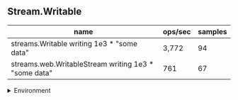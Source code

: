 ## Stream.Writable

|name|ops/sec|samples|
|-|-|-|
|streams.Writable writing 1e3 * "some data"|3,772|94|
|streams.web.WritableStream writing 1e3 * "some data"|761|67|


<details>
<summary>Environment</summary>

* __Machine:__ linux x64 | 2 vCPUs | 6.8GB Mem
* __Run:__ Tue Oct 24 2023 17:46:31 GMT+0000 (Coordinated Universal Time)
</details>

<!--
{"environment":{"platform":"linux","arch":"x64","cpus":2,"totalMemory":6.7597503662109375},"benchmarks":[{"name":"streams.Writable writing 1e3 * \"some data\"","opsSec":3772.0158557775126,"samples":5},{"name":"streams.web.WritableStream writing 1e3 * \"some data\"","opsSec":761.4869154174894,"samples":4}]}-->
